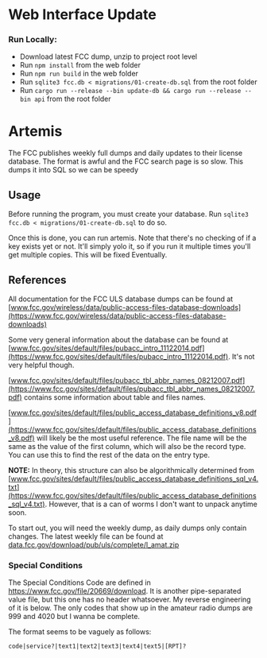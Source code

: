 # Web Interface Update

### Run Locally:
* Download latest FCC dump, unzip to project root level
* Run `npm install` from the web folder
* Run `npm run build` in the web folder
* Run `sqlite3 fcc.db < migrations/01-create-db.sql` from the root folder
* Run `cargo run --release --bin update-db && cargo run --release --bin api` from the root folder

# Artemis

The FCC publishes weekly full dumps and daily updates to their license database. The format is awful and the FCC search page is so slow. This dumps it into SQL so we can be speedy

## Usage
Before running the program, you must create your database. Run `sqlite3 fcc.db < migrations/01-create-db.sql` to do so.

Once this is done, you can run artemis. Note that there's no checking of if a key exists yet or not. It'll simply yolo it, so if you run it multiple times you'll get multiple copies. This will be fixed Eventually.

## References
All documentation for the FCC ULS database dumps can be found at [www.fcc.gov/wireless/data/public-access-files-database-downloads](https://www.fcc.gov/wireless/data/public-access-files-database-downloads)

Some very general information about the database can be found at [www.fcc.gov/sites/default/files/pubacc_intro_11122014.pdf](https://www.fcc.gov/sites/default/files/pubacc_intro_11122014.pdf). It's not very helpful though.

[www.fcc.gov/sites/default/files/pubacc_tbl_abbr_names_08212007.pdf](https://www.fcc.gov/sites/default/files/pubacc_tbl_abbr_names_08212007.pdf) contains some information about table and files names.

[www.fcc.gov/sites/default/files/public_access_database_definitions_v8.pdf](https://www.fcc.gov/sites/default/files/public_access_database_definitions_v8.pdf) will likely be the most useful reference. The file name will be the same as the value of the first column, which will also be the record type. You can use this to find the rest of the data on the entry type.

**NOTE:** In theory, this structure can also be algorithmically determined from [www.fcc.gov/sites/default/files/public_access_database_definitions_sql_v4.txt](https://www.fcc.gov/sites/default/files/public_access_database_definitions_sql_v4.txt). However, that is a can of worms I don't want to unpack anytime soon.

To start out, you will need the weekly dump, as daily dumps only contain changes. The latest weekly file can be found at [data.fcc.gov/download/pub/uls/complete/l_amat.zip](https://data.fcc.gov/download/pub/uls/complete/l_amat.zip)

### Special Conditions
The Special Conditions Code are defined in https://www.fcc.gov/file/20669/download. It is another pipe-separated value file, but this one has no header whatsoever. My reverse engineering of it is below. The only codes that show up in the amateur radio dumps are 999 and 4020 but I wanna be complete.

The format seems to be vaguely as follows:
```csv
code|service?|text1|text2|text3|text4|text5|[RPT]?
```
